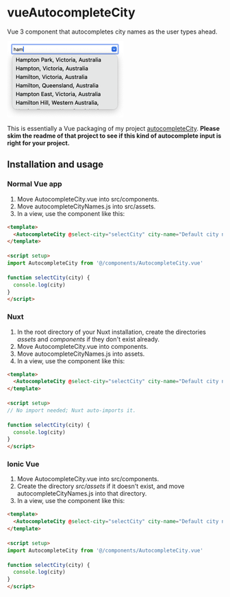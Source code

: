 # vueAutocompleteCity

Vue 3 component that autocompletes city names as the user types ahead.

<img src="screenshot.png" width="272" height="178" alt="Screenshot" />

This is essentially a Vue packaging of my project [autocompleteCity](https://github.com/kode95/autocompleteCity). **Please skim the readme of that project to see if this kind of autocomplete input is right for your project.**

## Installation and usage

### Normal Vue app

1. Move AutocompleteCity.vue into src/components.
1. Move autocompleteCityNames.js into src/assets.
1. In a view, use the component like this:
```html
<template>
  <AutocompleteCity @select-city="selectCity" city-name="Default city name" />
</template>

<script setup>
import AutocompleteCity from '@/components/AutocompleteCity.vue'

function selectCity(city) {
  console.log(city)
}
</script>
```

### Nuxt

1. In the root directory of your Nuxt installation, create the directories *assets* and *components* if they don't exist already.
1. Move AutocompleteCity.vue into components.
1. Move autocompleteCityNames.js into assets.
1. In a view, use the component like this:
```html
<template>
  <AutocompleteCity @select-city="selectCity" city-name="Default city name" />
</template>

<script setup>
// No import needed; Nuxt auto-imports it.

function selectCity(city) {
  console.log(city)
}
</script>
```

### Ionic Vue

1. Move AutocompleteCity.vue into src/components.
1. Create the directory *src/assets* if it doesn't exist, and move autocompleteCityNames.js into that directory.
1. In a view, use the component like this:
```html
<template>
  <AutocompleteCity @select-city="selectCity" city-name="Default city name" />
</template>

<script setup>
import AutocompleteCity from '@/components/AutocompleteCity.vue'

function selectCity(city) {
  console.log(city)
}
</script>
```
